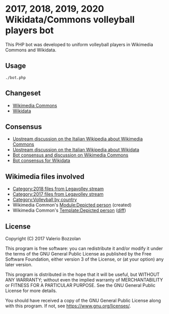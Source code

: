 # 2017, 2018, 2019, 2020 Wikidata/Commons volleyball players bot

This PHP bot was developed to uniform volleyball players in Wikimedia Commons and Wikidata.

## Usage

```
./bot.php
```

## Changeset

* [Wikimedia Commons](https://commons.wikimedia.org/w/index.php?limit=500&title=Special%3AContributions&contribs=user&target=Valerio+Bozzolan+bot&namespace=&tagfilter=&start=2019-01-17&end=2019-01-22)
* [Wikidata](https://www.wikidata.org/w/index.php?limit=500&title=Special%3AContributions&contribs=user&target=Valerio+Bozzolan+bot&namespace=&tagfilter=&start=2019-01-14&end=2019-01-22)

## Consensus
* [Upstream discussion on the Italian Wikipedia about Wikimedia Commons](https://it.wikipedia.org/wiki/Speciale:PermaLink/93103795#Categorie_e_descrizioni)
* [Upstream discussion on the Italian Wikipedia about Wikidata](https://it.wikipedia.org/wiki/Speciale:PermaLink/92672746#Collegamento_a_Wikidata)
* [Bot consensus and discussion on Wikimedia Commons](https://commons.wikimedia.org/wiki/Commons:Bots/Requests/Valerio_Bozzolan_bot)
* [Bot consensus for Wikidata](https://www.wikidata.org/wiki/Wikidata:Requests_for_permissions/Bot/Valerio_Bozzolan_bot_2)

## Wikimedia files involved

* [Category:2018 files from Legavolley stream](https://commons.wikimedia.org/wiki/Category:2018_files_from_Legavolley_stream)
* [Category:2017 files from Legavolley stream](https://commons.wikimedia.org/wiki/Category:2017_files_from_Legavolley_stream)
* [Category:Volleyball by country](https://commons.wikimedia.org/wiki/Category:Volleyball_by_country)
* Wikimedia Common's [Module:Depicted person](https://commons.wikimedia.org/wiki/Module:Depicted_people) (created)
* Wikimedia Common's [Template:Depicted person](https://commons.wikimedia.org/wiki/Template:Depicted_person) ([diff](https://commons.wikimedia.org/w/index.php?title=Template%3ADepicted_person&type=revision&diff=265201552&oldid=233297362))

## License

Copyright (C) 2017 Valerio Bozzolan

This program is free software: you can redistribute it and/or modify it under the terms of the GNU General Public License as published by the Free Software Foundation, either version 3 of the License, or (at your option) any later version.

This program is distributed in the hope that it will be useful, but WITHOUT ANY WARRANTY; without even the implied warranty of MERCHANTABILITY or FITNESS FOR A PARTICULAR PURPOSE. See the GNU General Public License for more details.

You should have received a copy of the GNU General Public License along with this program. If not, see <https://www.gnu.org/licenses/>.
